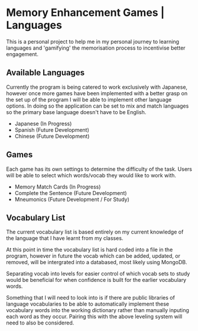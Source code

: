 # Memory Enhancement Games | Languages

This is a personal project to help me in my personal journey to learning languages and 'gamifying' the memorisation process to incentivise better engagement. 

## Available Languages
Currently the program is being catered to work exclusively with Japanese, however once more games have been implemented with a better grasp on the set up of the program I will be able to implement other language options. In doing so the application can be set to mix and match languages so the primary base language doesn't have to be English. 

- Japanese (In Progress)
- Spanish (Future Development)
- Chinese (Future Development)

## Games
Each game has its own settings to determine the difficulty of the task. Users will be able to select which words/vocab they would like to work with.

- Memory Match Cards (In Progress)
- Complete the Sentence (Future Development)
- Mneumonics (Future Development / For Study)

## Vocabulary List
The current vocabulary list is based entirely on my current knowledge of the language that I have learnt from my classes. 

At this point in time the vocabulary list is hard coded into a file in the program, however in future the vocab which can be added, updated, or removed, will be intergrated into a databased, most likely using MongoDB.

Separating vocab into levels for easier control of which vocab sets to study would be beneficial for when confidence is built for the earlier vocabulary words.

Something that I will need to look into is if there are public libraries of language vocabularies to be able to automatically implement these vocabulary words into the working dictionary rather than manually inputing each word as they occur. Pairing this with the above leveling system will need to also be considered.



